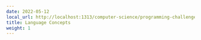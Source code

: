 ```yaml
---
date: 2022-05-12
local_url: http://localhost:1313/computer-science/programming-challenges/language-concepts/
title: Language Concepts
weight: 1
---
```

